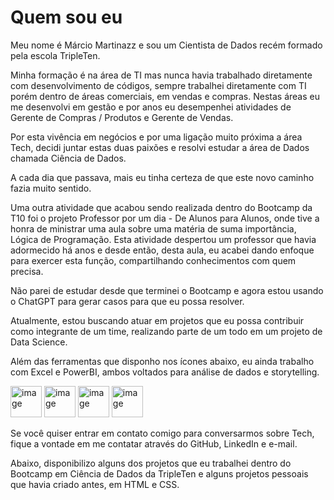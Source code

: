 # Quem sou eu
Meu nome é Márcio Martinazz e sou um Cientista de Dados recém formado pela escola TripleTen.

Minha formação é na área de TI mas nunca havia trabalhado diretamente com desenvolvimento de códigos, sempre trabalhei diretamente com TI porém dentro de áreas comerciais,
em vendas e compras.
Nestas áreas eu me desenvolvi em gestão e por anos eu desempenhei atividades de Gerente de Compras / Produtos e Gerente de Vendas.

Por esta vivência em negócios e por uma ligação muito próxima a área Tech, decidi juntar estas duas paixões e resolvi estudar a área de Dados chamada Ciência de Dados.

A cada dia que passava, mais eu tinha certeza de que este novo caminho fazia muito sentido.

Uma outra atividade que acabou sendo realizada dentro do Bootcamp da T10 foi o projeto Professor por um dia - De Alunos para Alunos, onde tive a honra de ministrar 
uma aula sobre uma matéria de suma importância, Lógica de Programação. 
Esta atividade despertou um professor que havia adormecido há anos e desde então, desta aula, eu acabei dando enfoque para exercer esta função,
compartilhando conhecimentos com quem precisa.

Não parei de estudar desde que terminei o Bootcamp e agora estou usando o ChatGPT para gerar casos para que eu possa resolver.

Atualmente, estou buscando atuar em projetos que eu possa contribuir como integrante de um time, realizando parte de um todo em um projeto de Data Science.

Além das ferramentas que disponho nos ícones abaixo, eu ainda trabalho com Excel e PowerBI, ambos voltados para análise de dados e storytelling.

<img width="50" height="50" alt="image" src="https://github.com/user-attachments/assets/d64974a7-7ed7-4e94-9bc4-9c089af427d3" />
<img width="50" height="50" alt="image" src="https://github.com/user-attachments/assets/c9653ff0-be1d-4b7e-bfdf-c87fa0f88b01" />
<img width="50" height="50" alt="image" src="https://github.com/user-attachments/assets/14ad61d1-65ee-4011-8e7c-17793d03e3b1" />
<img width="50" height="50" alt="image" src="https://github.com/user-attachments/assets/0aaef939-3ed6-4e3e-9960-30cbe36ac2ea" />

Se você quiser entrar em contato comigo para conversarmos sobre Tech, fique a vontade em me contatar através do GitHub, LinkedIn e e-mail.

Abaixo, disponibilizo alguns dos projetos que eu trabalhei dentro do Bootcamp em Ciência de Dados da TripleTen e alguns projetos pessoais que havia criado antes, em HTML e CSS.

